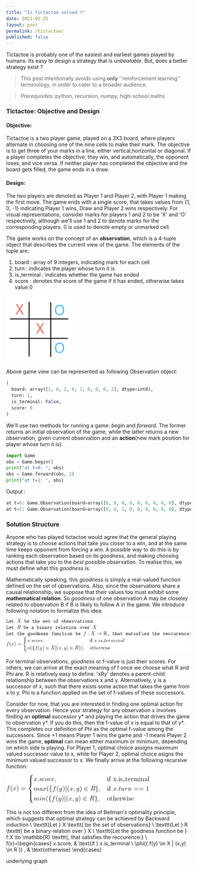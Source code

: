 ```yaml
---
title: "Is tictactoe solved ?"
date: 2021-02-25
layout: post
permalink: /tictactoe/
published: false
---
```

Tictactoe is probably one of the easiest and earliest games played by humans. Its easy to design a strategy that is _unbeatable_. But, does a better strategy exist ? 

>This post intentionally avoids using **only** ''reinforcement learning'' terminology, in order to cater to a broader audience.  

> _Prerequisites_: python, recursion, numpy, high-school maths 

### Tictactoe: Objective and Design
#### Objective:
Tictactoe is a two player game, played on a 3X3 board, where players alternate in choosing one of the nine cells to make their mark. The objective is to get three of your marks in a line, either vertical,horizontal or diagonal. If a player completes the objective, they win, and automatically, the opponent loses, and vice versa. If neither player has completed the objective and the board gets filled, the game ends in a draw.   

#### Design: 
The two players are denoted as Player 1 and Player 2, with Player 1 making the first move. The game ends with a single score, that takes values from {1, 0, -1} indicating Player 1 wins, Draw and Player 2 wins respectively. For visual representations, consider marks for players 1 and 2 to be 'X' and 'O' respectively, although we'll use 1 and 2 to denote marks for the corresponding players. 0 is used to denote empty or unmarked cell. 

The game works on the concept of an **observation**, which is a 4-tuple object that describes the current view of the game. The elements of the tuple are:
1. board : array of 9 integers, indicating mark for each cell
2. turn : indicates the player whose turn it is
3. is_terminal : indicates whether the game has ended
4. score : denotes the score of the game if it has ended, otherwise takes value 0

![tictactoe game!](../x_and_o.png "tictactoe game view")

Above game view can be represented as following Observation object:

```python
(
  board: array([1, 0, 2, 0, 1, 0, 0, 0, 2], dtype=int8),
  turn: 1,
  is_terminal: False,
  score: 0
)
```

We'll use two methods for running a game: _begin_ and _forward_. The former returns an initial observation of the game, while the latter returns a new observation, given current observation and an **action**(new mark position for player whose turn it is). 

```python
import Game
obs = Game.begin()
print("at t=0: ", obs)
obs = Game.forward(obs, 2)
print("at t=1: ", obs)
```
Output 
:
```python
at t=0: Game.Observation(board=array([0, 0, 0, 0, 0, 0, 0, 0, 0], dtype=int8), turn=1, is_terminal=False, score=0)
at t=1: Game.Observation(board=array([0, 0, 1, 0, 0, 0, 0, 0, 0], dtype=int8), turn=2, is_terminal=False, score=0)
```
### Solution Structure
Anyone who has played tictactoe would agree that the general playing strategy is to choose actions that take you closer to a win, and at the same time keeps opponent from forcing a win. A possible way to do this is by ranking each observation based on its _goodness_, and making choosing actions that take you to the _best_ possible observation. To realise this, we must define what this _goodness_ is. 

Mathematically speaking, this _goodness_ is simply a real-valued function defined on the set of observations. Also, since the observations share a causal relationship, we suppose that their values too must exhibit some **mathematical relation**. So _goodness_ of one observation A may be closeley related to observation B if B is likely to follow A in the game. We introduce following notation to formalize this idea:

![notations!](../notations.png "math notations")

For terminal observations, _goodness_ or f-value is just their scores. For others, we can arrive at the exact meaning of f once we choose what R and Phi are. 
R is relatively easy to define. 'xRy' denotes a parent-child relationship between the observations x and y. Alternatively, y is a successor of x, such that there exists some action that takes the game from x to y.  Phi is a function applied on the set of f-values of these successors. 

Consider for now, that you are interested in finding one optimal action for every observation. Hence your strategy for any observation x involves finding an **optimal** successor y* and playing the action that drives the game to observation y*. If you do this, then the f-value of x is equal to that of y*. This completes our definition of Phi as the optimal f-value among the successors. Since +1 means Player 1 wins the game and -1 means Player 2 wins the game, **optimal** can mean either maximum or minimum, depending on which side is playing. For Player 1, optimal choice assigns maximum valued successor value to x, while for Player 2, optimal choice asigns the minimum valued successor to x. We finally arrive at the following recursive function:

![recursive expression!](../f_recursive.png "recursive expression")

This is not too different from the idea of Bellman's optimality principle, which suggests that optimal strategy can be achieved by 
Backward induction
\\
\texttt{Let } X \texttt{ be the set of observations} \\
\texttt{Let } R \texttt{ be a binary relation over } X \\
\texttt{Let the goodness function be } f:X \to \mathbb{R} \texttt{, that satisfies the reccurence:} \\
f(x)=\begin{cases} x.score, & \text{if } x.is\_terminal \\
\phi(\{ f(y) \in X | (x,y) \in R \}) , & \text{otherwise}
		 \end{cases}
		 
underlying graph
